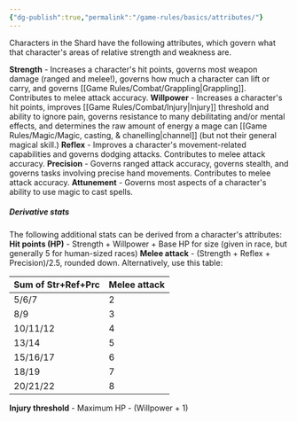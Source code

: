 ```yaml
---
{"dg-publish":true,"permalink":"/game-rules/basics/attributes/"}
---
```


Characters in the Shard have the following attributes, which govern what that character's areas of relative strength and weakness are.

**Strength** - Increases a character's hit points, governs most weapon damage (ranged and melee!), governs how much a character can lift or carry, and governs [[Game Rules/Combat/Grappling\|Grappling]]. Contributes to melee attack accuracy.
**Willpower** - Increases a character's hit points, improves [[Game Rules/Combat/Injury\|Injury]] threshold and ability to ignore pain, governs resistance to many debilitating and/or mental effects, and determines the raw amount of energy a mage can [[Game Rules/Magic/Magic, casting, & chanelling\|channel]] (but not their general magical skill.)
**Reflex** - Improves a character's movement-related capabilities and governs dodging attacks. Contributes to melee attack accuracy.
**Precision** - Governs ranged attack accuracy, governs stealth, and governs tasks involving precise hand movements. Contributes to melee attack accuracy.
**Attunement** - Governs most aspects of a character's ability to use magic to cast spells.

##### Derivative stats
The following additional stats can be derived from a character's attributes:
**Hit points (HP)** - Strength + Willpower + Base HP for size (given in race, but generally 5 for human-sized races)
**Melee attack** - (Strength + Reflex + Precision)/2.5, rounded down. Alternatively, use this table:

| Sum of Str+Ref+Prc | Melee attack |
| ------------------ | ------------ |
| 5/6/7              | 2            |
| 8/9                | 3            |
| 10/11/12           | 4            |
| 13/14              | 5            |
| 15/16/17           | 6            |
| 18/19              | 7            |
| 20/21/22           | 8            |

**Injury threshold** - Maximum HP - (Willpower + 1)
